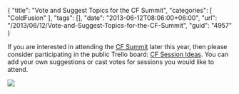 {
	"title": "Vote and Suggest Topics for the CF Summit",
	"categories": [
		"ColdFusion"
	],
	"tags": [],
	"date": "2013-06-12T08:06:00+06:00",
	"url": "/2013/06/12/Vote-and-Suggest-Topics-for-the-CF-Summit",
	"guid": "4957"
}

If you are interested in attending the <a href="http://cfsummit.adobeevents.com/">CF Summit</a> later this year, then please consider participating in the public Trello board: <a href="https://trello.com/board/cf-session-ideas/51b0fbeb94b2237145005a11">CF Session Ideas</a>. You can add your own suggestions or cast votes for sessions you would like to attend. 

<img src="http://static.raymondcamden.com/images/Screenshot_6_12_13_7_03_AM.png" />